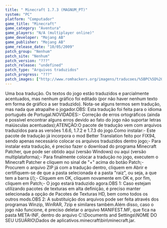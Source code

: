 ```yaml
---
title: " Minecraft 1.7.3 (MAGNUM_PT)"
system: "PC"
platform: "Computador"
game_title: "Minecraft"
game_category: "Aventura"
game_players: "N/A (multiplayer online)"
game_developer: "Mojang AB"
game_publisher: "Mojang AB"
game_release_date: "10/05/2009"
patch_group: "Nenhum"
patch_site: "Nenhum"
patch_version: "???"
patch_release: "undefined"
patch_type: "Arquivos traduzidos"
patch_progress: "???"
patch_images: ["http://www.romhackers.org/imagens/traducoes/%5BPC%5D%20Minecraft%20-%20MAGNUM_PT%20-%201.png","http://www.romhackers.org/imagens/traducoes/%5BPC%5D%20Minecraft%20-%20MAGNUM_PT%20-%202.png","http://www.romhackers.org/imagens/traducoes/%5BPC%5D%20Minecraft%20-%20MAGNUM_PT%20-%203.png"]
---
```

Uma boa tradução. Os textos do jogo estão traduzidos e parcialmente acentuados, mas nenhum gráfico foi editado (por não haver nenhum texto em forma de gráfico a ser traduzido). Nota-se alguns termos sem tradução, mas nada que atrapalhe o jogador.OBS: Esta tradução foi feita para o idioma português de Portugal.NOVIDADES:- Correção de erros ortográficos (ainda é possível encontrar alguns erros devido ao fato do jogo não suportar letras maiúsculas acentuadas);ATENÇÃO:O pacote de tradução vem com arquivos traduzidos para as versões 1.6.6, 1.7.2 e 1.7.3 do jogo.Como instalar:- Este pacote de tradução já incorpora o mod Better Translation feito por FIX94, sendo apenas necessário colocar os arquivos traduzidos dentro jogo;- Para instalar esta tradução, é preciso fazer o download do programa Minecraft Patcher, que pode ser obtido aqui (versão Windows) ou aqui (versão multiplataforma);- Para finalmente colocar a tradução no jogo, executem o Minecraft Patcher e cliquem no sinal de "+" acima do botão Patch;- Procurem o arquivo ZIP já com a tradução dentro, cliquem em Abrir e certifiquem-se de que a pasta selecionada é a pasta "raiz", ou seja, a que tem a barra (/);- Cliquem em OK, cliquem novamente em OK e, por fim, cliquem em Patch;- O jogo estará traduzido agora.OBS 1: Caso estejam utilizando pacotes de texturas em alta definição, é preciso manter selecionada a opção de Pacotes de Texturas HD, bem como todos os outros mods.OBS 2: A substituição dos arquivos pode ser feita através dos programas Winzip, WinRAR, 7zip e similares também.Além disso, caso o jogo não funcione, é preciso deletar o arquivo MANIFEST.MF, que fica na pasta META-INF, dentro do arquivo C:\Documents and Settings\NOME DO SEU USUÁRIO\Dados de aplicativos\.minecraft\bin\minecraft.jar.